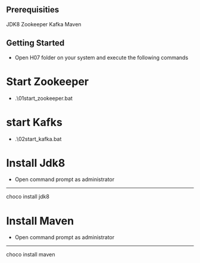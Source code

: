 ## Prerequisities
JDK8
Zookeeper
Kafka
Maven

## Getting Started
- Open H07 folder on your system and execute the following commands

# Start Zookeeper
- .\01start_zookeeper.bat

# start Kafks
- .\02start_kafka.bat

# Install Jdk8
- Open command prompt as administrator
-------------
choco install jdk8

# Install Maven
- Open command prompt as administrator
------------
choco install maven

